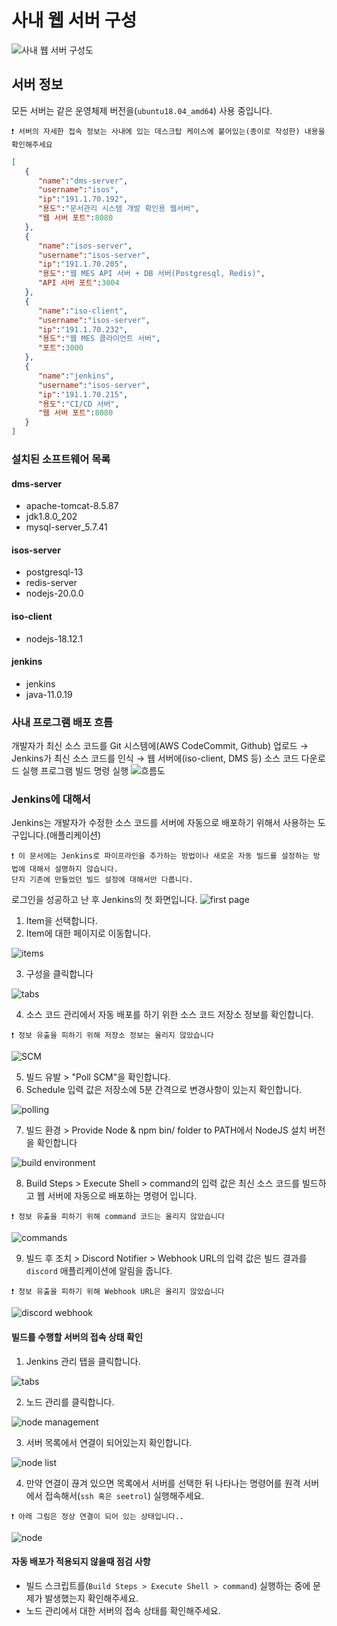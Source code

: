 # 사내 웹 서버 구성
![사내 웹 서버 구성도](https://github.com/isos-consulting/feto/assets/49608580/a48b3c94-12ad-4242-82c5-d17e81d0d9b6)

## 서버 정보
모든 서버는 같은 운영체제 버전을(`ubuntu18.04_amd64`) 사용 중입니다.

`❗ 서버의 자세한 접속 정보는 사내에 있는 데스크탑 케이스에 붙어있는(종이로 작성한) 내용을 확인해주세요`

``` json
[
   {
      "name":"dms-server",
      "username":"isos",
      "ip":"191.1.70.192",
      "용도":"문서관리 시스템 개발 확인용 웹서버",
      "웹 서버 포트":8080
   },
   {
      "name":"isos-server",
      "username":"isos-server",
      "ip":"191.1.70.205",
      "용도":"웹 MES API 서버 + DB 서버(Postgresql, Redis)",
      "API 서버 포트":3004
   },
   {
      "name":"iso-client",
      "username":"isos-server",
      "ip":"191.1.70.232",
      "용도":"웹 MES 클라이언트 서버",
      "포트":3000
   },
   {
      "name":"jenkins",
      "username":"isos-server",
      "ip":"191.1.70.215",
      "용도":"CI/CD 서버",
      "웹 서버 포트":8080
   }
]
```

### 설치된 소프트웨어 목록
#### dms-server
- apache-tomcat-8.5.87
- jdk1.8.0_202
- mysql-server_5.7.41
#### isos-server
- postgresql-13
- redis-server
- nodejs-20.0.0
#### iso-client
- nodejs-18.12.1
#### jenkins
- jenkins
- java-11.0.19

### 사내 프로그램 배포 흐름
개발자가 최신 소스 코드를 Git 시스템에(AWS CodeCommit, Github) 업로드 → Jenkins가 최신 소스 코드를 인식 → 웹 서버에(iso-client, DMS 등) 소스 코드 다운로드 실행 프로그램 빌드 명령 실행
![흐름도](https://github.com/isos-consulting/feto/assets/49608580/006f2121-32bf-4e9a-aa34-a6e3b171df2e)

### Jenkins에 대해서
Jenkins는 개발자가 수정한 소스 코드를 서버에 자동으로 배포하기 위해서 사용하는 도구입니다.(애플리케이션)

```
❗ 이 문서에는 Jenkins로 파이프라인을 추가하는 방법이나 새로운 자동 빌드를 설정하는 방법에 대해서 설명하지 않습니다.
단지 기존에 만들었던 빌드 설정에 대해서만 다룹니다.
```

로그인을 성공하고 난 후 Jenkins의 첫 화면입니다.
![first page](https://github.com/isos-consulting/feto/assets/49608580/316e8f15-11ac-40e4-b38e-f542cfb34c79)

1. Item을 선택합니다.
2. Item에 대한 페이지로 이동합니다.

![items](https://github.com/isos-consulting/feto/assets/49608580/cb95fe3b-f571-4a9a-894d-68e4aefe6925)

3. 구성을 클릭합니다

![tabs](https://github.com/isos-consulting/feto/assets/49608580/04570e75-8f2e-4b30-970d-89e5d51c13c9)

4. 소스 코드 관리에서 자동 배포를 하기 위한 소스 코드 저장소 정보를 확인합니다.

`❗ 정보 유출을 피하기 위해 저장소 정보는 올리지 않았습니다`

![SCM](https://github.com/isos-consulting/feto/assets/49608580/dd66f5ce-f9d3-4ddd-a9ec-5b4c158459fa)

5. 빌드 유발 > "Poll SCM"을 확인합니다.
6. Schedule 입력 값은 저장소에 5분 간격으로 변경사항이 있는지 확인합니다.

![polling](https://github.com/isos-consulting/feto/assets/49608580/c85eff08-655d-4080-8a46-9182f6abce5d)

7. 빌드 환경 > Provide Node & npm bin/ folder to PATH에서 NodeJS 설치 버전을 확인합니다

![build environment](https://github.com/isos-consulting/feto/assets/49608580/42097c9a-2b0f-469c-87cb-f315477e74ff)

8. Build Steps > Execute Shell > command의 입력 값은 최신 소스 코드를 빌드하고 웹 서버에 자동으로 배포하는 명령어 입니다.

`❗ 정보 유출을 피하기 위해 command 코드는 올리지 않았습니다`

![commands](https://github.com/isos-consulting/feto/assets/49608580/2489ddf6-ae82-4043-93cf-f412e3e828e8)

9. 빌드 후 조치 > Discord Notifier > Webhook URL의 입력 값은 빌드 결과를 `discord` 애플리케이션에 알림을 줍니다.

`❗ 정보 유출을 피하기 위해 Webhook URL은 올리지 않았습니다`

![discord webhook](https://github.com/isos-consulting/feto/assets/49608580/73691952-67d9-4fb2-9c80-6720fcf97176)

#### 빌드를 수행할 서버의 접속 상태 확인
1. Jenkins 관리 탭을 클릭합니다.

![tabs](https://github.com/isos-consulting/feto/assets/49608580/e3e40222-927e-46a2-af4c-1f1dd429db20)

2. 노드 관리를 클릭합니다.

![node management](https://github.com/isos-consulting/feto/assets/49608580/5edf8c93-5738-4c9d-b5e1-f2c6bda4322d)

3. 서버 목록에서 연결이 되어있는지 확인합니다.

![node list](https://github.com/isos-consulting/feto/assets/49608580/cf4c4e37-041a-4d76-98a5-4ee44133c9d8)

4. 만약 연결이 끊겨 있으면 목록에서 서버를 선택한 뒤 나타나는 명령어를 원격 서버에서 접속해서(`ssh 혹은 seetrol`) 실행해주세요.

`❗ 아래 그림은 정상 연결이 되어 있는 상태입니다..`

![node](https://github.com/isos-consulting/feto/assets/49608580/596c8a17-fb47-4f74-a541-b9612c63f4da)

#### 자동 배포가 적용되지 않을때 점검 사항
- 빌드 스크립트를(`Build Steps > Execute Shell > command`) 실행하는 중에 문제가 발생했는지 확인해주세요.
- 노드 관리에서 대한 서버의 접속 상태를 확인해주세요.
